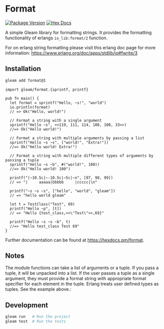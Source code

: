# Format

[![Package Version](https://img.shields.io/hexpm/v/format)](https://hex.pm/packages/format)
[![Hex Docs](https://img.shields.io/badge/hex-docs-ffaff3)](https://hexdocs.pm/format/)

A simple Gleam library for formatting strings. It provides the formatting functionality of erlangs `io_lib:format/2` function.

For on erlang string formatting please visit this erlang doc page for more information:
https://www.erlang.org/doc/apps/stdlib/io#fwrite/3

## Installation
```sh
gleam add format@1
```
```gleam
import gleam/format.{sprintf, printf}

pub fn main() {
  let format = sprintf("Hello, ~s!", "world")
  io.println(format)
  // => Ok("Hello, world!")

  // Format a string with a single argument
  sprintf("Hello ~s", <<119, 111, 114, 108, 100, 33>>)
  //=> Ok("Hello world!")

  // Format a string with multiple arguments by passing a list
  sprintf("Hello ~s ~s", ["world!", "Extra!"])
  //=> Ok("Hello world! Extra!")

  // Format a string with multiple different types of arguments by passing a tuple
  sprintf("Hello ~s ~b", #("world!", 100))
  //=> Ok("Hello world! 100")

  printf("|~10.5c|~-10.5c|~5c|~n", [97, 98, 99])
  // => "|     aaaaa|bbbbb     |ccccc|\n"

  printf("~s ~s ~s", ["hello", "world", "gleam"])
  // => "hello world gleam"

  let t = TestClass("Test", 69)
  printf("Hello ~p", [t])
  // => "Hello {test_class,<<\"Test\">>,69}"
  
  printf("Hello ~s ~s ~b", t)
  //=> "Hello test_class Test 69"
}
```

Further documentation can be found at <https://hexdocs.pm/format>.

## Notes
The module functions can take a list of arguments or a tuple. If you pass a tuple, it will be unpacked into a list. If  the user passes a tuple as a single argument, they must provide a format string with appropriate format specifier for each element in the tuple. Erlang treats user defined types as tuples. See the example above.:

## Development
```sh
gleam run   # Run the project
gleam test  # Run the tests
```
